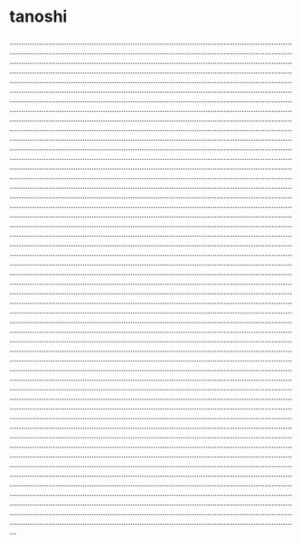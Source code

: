 # tanoshi
.......................................................................................................................................................................................................................................................................................................................................................................................................................................................................................................................................................................................................................................................................................................................................................................................................................................................................................................................................................................................................................................................................................................................................................................................................................................................................................................................................................................................................................................................................................................................................................................................................................................................................................................................................................................................................................................................................................................................................................................................................................................................................................................................................................................................................................................................................................................................................................................................................................................................................................................................................................................................................................................................................................................................................................................................................................................................................................................................................................................................................................................................................................................................................................................................................................................................................................................................................................................................................................................................................................................................................................................................................................................................................................................................................................................................................................................................................................................................................................................................................................................................................................................................................................................................................................................................................................................................................................................................................................................................................................................................................................................................................................................................................................................................................................................................................................................................................................................................................................................................................................................................................................................................................................................................................................................................................................................................................................................................................................................................................................................................................................................................................................................................................................................................................................................................................................................................................................................................................................................................................................................................................................................................................................................................................................................................................................................................................................................................................................................................................................................................................................................................